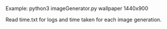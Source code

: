Example:
python3 imageGenerator.py wallpaper 1440x900

Read time.txt for logs and time taken for each image generation.
